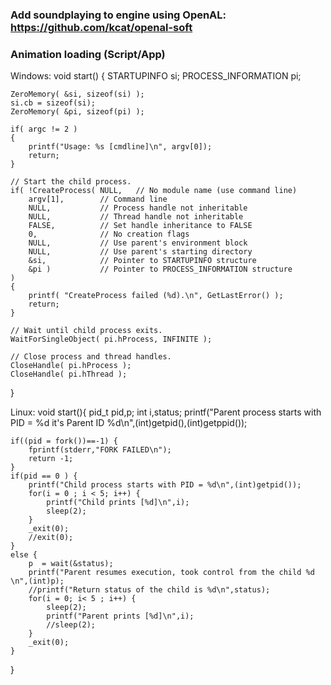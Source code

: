 ### Add soundplaying to engine using OpenAL: https://github.com/kcat/openal-soft
### Animation loading (Script/App)
<p>Windows:
void start()
{
    STARTUPINFO si;
    PROCESS_INFORMATION pi;

    ZeroMemory( &si, sizeof(si) );
    si.cb = sizeof(si);
    ZeroMemory( &pi, sizeof(pi) );

    if( argc != 2 )
    {
        printf("Usage: %s [cmdline]\n", argv[0]);
        return;
    }

    // Start the child process. 
    if( !CreateProcess( NULL,   // No module name (use command line)
        argv[1],        // Command line
        NULL,           // Process handle not inheritable
        NULL,           // Thread handle not inheritable
        FALSE,          // Set handle inheritance to FALSE
        0,              // No creation flags
        NULL,           // Use parent's environment block
        NULL,           // Use parent's starting directory 
        &si,            // Pointer to STARTUPINFO structure
        &pi )           // Pointer to PROCESS_INFORMATION structure
    ) 
    {
        printf( "CreateProcess failed (%d).\n", GetLastError() );
        return;
    }

    // Wait until child process exits.
    WaitForSingleObject( pi.hProcess, INFINITE );

    // Close process and thread handles. 
    CloseHandle( pi.hProcess );
    CloseHandle( pi.hThread );
}
</p>
<p>Linux:
void start(){
pid_t pid,p;
    int i,status;
    printf("Parent process starts with PID = %d it's Parent ID %d\n",(int)getpid(),(int)getppid());
    
    if((pid = fork())==-1) {
        fprintf(stderr,"FORK FAILED\n");
        return -1;
    }
    if(pid == 0 ) {
        printf("Child process starts with PID = %d\n",(int)getpid());
        for(i = 0 ; i < 5; i++) {
            printf("Child prints [%d]\n",i);
            sleep(2);
        }
        _exit(0);
        //exit(0);
    }
    else {
        p  = wait(&status);
        printf("Parent resumes execution, took control from the child %d \n",(int)p);
        //printf("Return status of the child is %d\n",status);
        for(i = 0; i< 5 ; i++) {
            sleep(2);
            printf("Parent prints [%d]\n",i);
            //sleep(2);
        }
        _exit(0);
    }
}
</p>